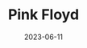---
title: "Pink Floyd"
type: hashtag
date: 2023-06-11
hashtag: "pink-floyd"
from:
  - London
tags:
  - English
  - band
---